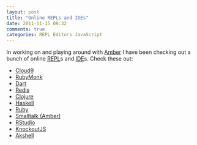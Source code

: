 ```yaml
---
layout: post
title: "Online REPLs and IDEs"
date: 2011-11-15 09:32
comments: true
categories: REPL Editors JavaScript
---
```


In working on and playing around with [Amber](http://amber-lang.net) I
have been checking out a bunch of online [REPL](http://en.wikipedia.org/wiki/Read%E2%80%93eval%E2%80%93print_loop)s and [IDE](http://en.wikipedia.org/wiki/Integrated_development_environment)s. Check these out:

* [Cloud9](http://cloud9ide.com)
* [RubyMonk](http://rubymonk.com)
* [Dart](http://www.dartlang.org)
* [Redis](http://try.redis-db.com)
* [Clojure](http://tryclj.com)
* [Haskell](http://tryhaskell.org)
* [Ruby](http://tryruby.org)
* [Smalltalk (Amber)](http://amber-lang.net/learn.html)
* [RStudio](http://rstudio.org)
* [KnockoutJS](http://learn.knockoutjs.com)
* [Akshell](http://www.akshell.com/ide)

